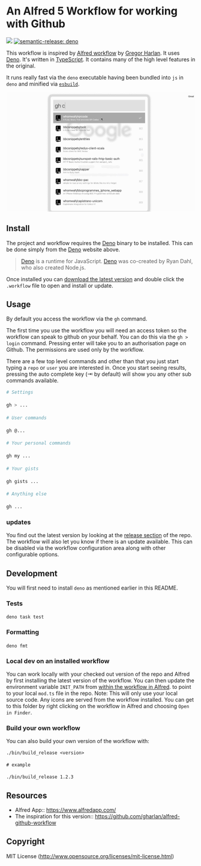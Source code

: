 # An Alfred 5 Workflow for working with Github

![](https://github.com/whomwah/alfred-github-workflow/actions/workflows/tests.yml/badge.svg)
[![semantic-release: deno](https://img.shields.io/badge/semantic--release-deno-blue?logo=deno)](https://github.com/semantic-release/semantic-release)

This workflow is inspired by
[Alfred workflow](https://github.com/gharlan/alfred-github-workflow) by
[Gregor Harlan](https://github.com/gharlan). It uses [Deno](https://deno.land/).
It's written in [TypeScript](https://www.typescriptlang.org/). It contains many
of the high level features in the original.

It runs really fast via the `deno` executable having been bundled into `js` in
`deno` and minified via [`esbuild`](https://esbuild.github.io/).

![Github Alfred 5 Workflow](./assets/workflow.gif)

## Install

The project and workflow requires the [Deno](https://deno.land/) binary to be
installed. This can be done simply from the [Deno](https://deno.land/) website
above.

> [Deno](https://deno.land/) is a runtime for JavaScript.
> [Deno](https://deno.land/) was co-created by Ryan Dahl, who also created
> Node.js.

Once installed you can
[download the latest version](https://github.com/whomwah/alfred-github-workflow/releases)
and double click the `.workflow` file to open and install or update.

## Usage

By default you access the workflow via the `gh` command.

The first time you use the workflow you will need an access token so the
workflow can speak to github on your behalf. You can do this via the
`gh > login` command. Pressing enter will take you to an authorisation page on
Github. The permissions are used only by the workflow.

There are a few top level commands and other than that you just start typing a
`repo` or `user` you are interested in. Once you start seeing results, pressing
the auto complete key (⇥ by default) will show you any other sub commands
available.

```bash
# Settings

gh > ...

# User commands

gh @...

# Your personal commands

gh my ...

# Your gists

gh gists ...

# Anything else

gh ...
```

### updates

You find out the latest version by looking at the
[release section](https://github.com/whomwah/alfred-github-workflow/releases) of
the repo. The workflow will also let you know if there is an update available.
This can be disabled via the workflow configuration area along with other
configurable options.

## Development

You will first need to install `deno` as mentioned earlier in this README.

### Tests

`deno task test`

### Formatting

`deno fmt`

### Local dev on an installed workflow

You can work locally with your checked out version of the repo and Alfred by
first installing the latest version of the workflow. You can then update the
environment variable `INIT_PATH` from
[within the workflow in Alfred](https://www.alfredapp.com/help/workflows/advanced/variables/#environment).
to point to your local `mod.ts` file in the repo. Note: This will only use your
local source code. Any icons are served from the workflow installed. You can get
to this folder by right clicking on the workflow in Alfred and choosing
`Open in Finder`.

### Build your own workflow

You can also build your own version of the workflow with:

```
./bin/build_release <version>

# example

./bin/build_release 1.2.3
```

## Resources

- Alfred App:: https://www.alfredapp.com/
- The inspiration for this version::
  https://github.com/gharlan/alfred-github-workflow

## Copyright

MIT License (http://www.opensource.org/licenses/mit-license.html)
